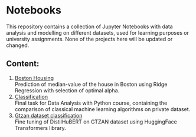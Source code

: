 # Notebooks
This repository contains a collection of Jupyter Notebooks with data analysis and modelling on different datasets, used for learning purposes or university assignments. None of the projects here will be updated or changed. 
## Content:
1. [Boston Housing](Boston_Housing.ipynb) <br>
Prediction of median-value of the house in Boston using Ridge Regression with selection of optimal alpha.
2. [Classification](Classification.ipynb) <br>
Final task for Data Analysis with Python course, containing the comparison of classical machine learning algorithms on private dataset.
3. [Gtzan dataset classification](gtzan-fune-tune.ipynb) <br>
Fine tuning of DistilHuBERT on GTZAN dataset using HuggingFace Transformers library. 
